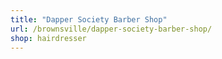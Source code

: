 ```yaml
---
title: "Dapper Society Barber Shop"
url: /brownsville/dapper-society-barber-shop/
shop: hairdresser
---
```

